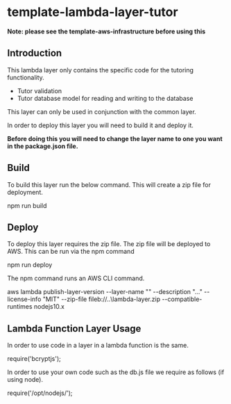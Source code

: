 # template-lambda-layer-tutor

**Note: please see the template-aws-infrastructure before using this**

## Introduction

This lambda layer only contains the specific code for the tutoring functionality.
* Tutor validation
* Tutor database model for reading and writing to the database

This layer can only be used in conjunction with the common layer.

In order to deploy this layer you will need to build it and deploy it. 

**Before doing this you will need to change the layer name to one you want in the package.json file.**

## Build

To build this layer run the below command. This will create a zip file for deployment.

npm run build

## Deploy

To deploy this layer requires the zip file. The zip file will be deployed to AWS. This can be run via the npm command

npm run deploy  

The npm command runs an AWS CLI command.

aws lambda publish-layer-version --layer-name "<layer-name>" --description "..." --license-info "MIT" --zip-file fileb://..\lambda-layer.zip --compatible-runtimes nodejs10.x

## Lambda Function Layer Usage

In order to use code in a layer in a lambda function is the same.

require('bcryptjs');

In order to use your own code such as the db.js file we require as follows (if using node).

require('/opt/nodejs/<file>');

